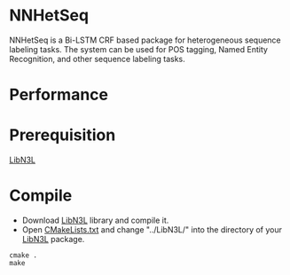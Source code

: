 NNHetSeq
=====
NNHetSeq is a Bi-LSTM CRF based package for heterogeneous sequence labeling tasks. The system can be used for POS tagging, Named Entity Recognition, and other sequence labeling tasks. 

Performance
=====

Prerequisition
=====
[LibN3L](https://github.com/SUTDNLP/LibN3L)

Compile
======
* Download [LibN3L](https://github.com/SUTDNLP/LibN3L) library and compile it. 
* Open [CMakeLists.txt](CMakeLists.txt) and change "../LibN3L/" into the directory of your [LibN3L](https://github.com/SUTDNLP/LibN3L) package.  

`cmake .`  
`make`  

